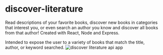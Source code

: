 # discover-literature
Read descriptions of your favorite books, discover new books in categories that interest you, or even search an author you know and discover all books from that author! Created with React, Node and Express.

Intended to expose the user to a variety of books that match the title, author, or keyword searched.
![discover literature api app](gif/app-gif)

